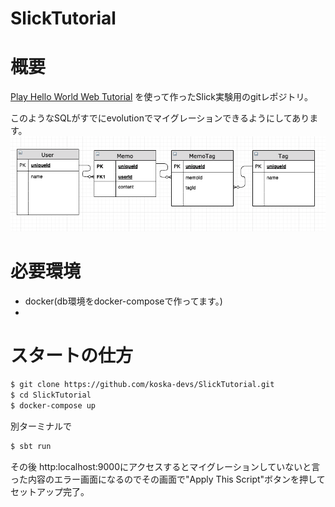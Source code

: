 # SlickTutorial

# 概要
[Play Hello World Web Tutorial](https://github.com/playframework/play-samples/tree/2.7.x/play-scala-starter-example)
を使って作ったSlick実験用のgitレポジトリ。

このようなSQLがすでにevolutionでマイグレーションできるようにしてあります。
![er](./er.png)

# 必要環境
- docker(db環境をdocker-composeで作ってます。)
- 


# スタートの仕方
```bash
$ git clone https://github.com/koska-devs/SlickTutorial.git
$ cd SlickTutorial
$ docker-compose up
```
別ターミナルで
```bash
$ sbt run
```
その後
http:localhost:9000にアクセスするとマイグレーションしていないと言った内容のエラー画面になるのでその画面で"Apply This Script"ボタンを押してセットアップ完了。